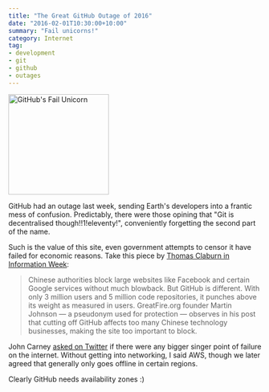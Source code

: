 ```yaml
---
title: "The Great GitHub Outage of 2016"
date: "2016-02-01T10:30:00+10:00"
summary: "Fail unicorns!"
category: Internet
tag:
- development
- git
- github
- outages
---
```

<p><img alt="GitHub's Fail Unicorn" src="https://rubenerd.com/files/2016/failunicorn.png" style="width:200px;" /></p>

GitHub had an outage last week, sending Earth's developers into a frantic mess of confusion. Predictably, there were those opining that "Git is decentralised though!!1!eleventy!", conveniently forgetting the second part of the name.

Such is the value of this site, even government attempts to censor it have failed for economic reasons. Take this piece by [Thomas Claburn in Information Week]:

> Chinese authorities block large websites like Facebook and certain Google services without much blowback. But GitHub is different. With only 3 million users and 5 million code repositories, it punches above its weight as measured in users. GreatFire.org founder Martin Johnson — a pseudonym used for protection — observes in his post that cutting off GitHub affects too many Chinese technology businesses, making the site too important to block.

John Carney [asked on Twitter] if there were any bigger singer point of failure on the internet. Without getting into networking, I said AWS, though we later agreed that generally only goes offline in certain regions.

Clearly GitHub needs availability zones :)

[Thomas Claburn in Information Week]: http://www.informationweek.com/software/social/chinas-github-censorship-dilemma/d/d-id/1108436
[asked on Twitter]: https://twitter.com/johncarneyau/status/692543622458261504
